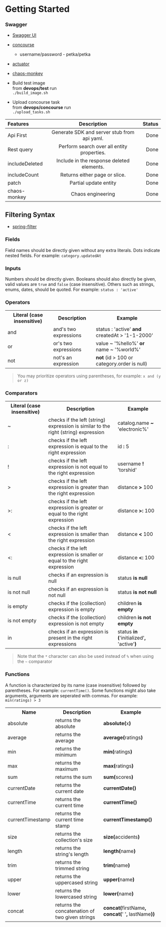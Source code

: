 # Getting Started

### Swagger

* [Swagger UI](http://localhost:8080/swagger-ui.html)
* [concourse](http://localhost:8081/)
  * username/password - petka/petka
* [actuator](http://localhost:8080/actuator/)
* [chaos-monkey](http://localhost:8080/actuator/chaosmonkey)


* Build test image  
from **devops/test** run   
`./build_image.sh`
* Upload concourse task   
from **devops/concourse** run   
`./upload_tasks.sh`

| Features      | Description | Status     |
| :---        |    :----:   |          ---: |
|Api First|Generate SDK and server stub from api yaml.|Done|
|Rest query|Perform search over all entity properties.|Done|
|includeDeleted|Include in the response deleted elements.|Done|
|includeCount| Returns either page or slice.|Done|
|patch| Partial update entity|Done|
|chaos-monkey| Chaos engineering |Done|


## Filtering Syntax

* [spring-filter](https://github.com/turkraft/spring-filter)

### Fields

Field names should be directly given without any extra literals. Dots indicate nested fields. For
example: `category.updatedAt`

### Inputs

Numbers should be directly given. Booleans should also directly be given, valid values are `true` and `false` (case
insensitive). Others such as strings, enums, dates, should be quoted. For example: `status : 'active'`

### Operators

<table>
  <tr> <th>Literal (case insensitive)</th> <th>Description</th> <th>Example</th> </tr>
  <tr> <td>and</td> <td>and's two expressions</td> <td>status : 'active' <b>and</b> createdAt > '1-1-2000'</td> </tr>
  <tr> <td>or</td> <td>or's two expressions</td> <td>value ~ '%hello%' <b>or</b> name ~ '%world%'</td> </tr>
  <tr> <td>not</td> <td>not's an expression</td> <td> <b>not</b> (id > 100 or category.order is null) </td> </tr>
</table>

> You may prioritize operators using parentheses, for example: `x and (y or z)`

### Comparators

<table>
  <tr> <th>Literal (case insensitive)</th> <th>Description</th> <th>Example</th> </tr>
  <tr> <td>~</td> <td>checks if the left (string) expression is similar to the right (string) expression</td> <td>catalog.name <b>~</b> 'electronic%'</td> </tr>
  <tr> <td>:</td> <td>checks if the left expression is equal to the right expression</td> <td>id <b>:</b> 5</td> </tr>
  <tr> <td>!</td> <td>checks if the left expression is not equal to the right expression</td> <td>username <b>!</b> 'torshid'</td> </tr>
  <tr> <td>></td> <td>checks if the left expression is greater than the right expression</td> <td>distance <b>></b> 100</td> </tr>
  <tr> <td>>:</td> <td>checks if the left expression is greater or equal to the right expression</td> <td>distance <b>>:</b> 100</td> </tr>
  <tr> <td><</td> <td>checks if the left expression is smaller than the right expression</td> <td>distance <b><</b> 100</td> </tr>
  <tr> <td><:</td> <td>checks if the left expression is smaller or equal to the right expression</td> <td>distance <b><:</b> 100</td> </tr>
  <tr> <td>is null</td> <td>checks if an expression is null</td> <td>status <b>is null</b></td> </tr>
  <tr> <td>is not null</td> <td>checks if an expression is not null</td> <td>status <b>is not null</b></td> </tr>
  <tr> <td>is empty</td> <td>checks if the (collection) expression is empty</td> <td>children <b>is empty</b></td> </tr>
  <tr> <td>is not empty</td> <td>checks if the (collection) expression is not empty</td> <td>children <b>is not empty</b></td> </tr>
  <tr> <td>in</td> <td>checks if an expression is present in the right expressions</td> <td>status <b>in (</b>'initialized'<b>,</b> 'active'<b>)</b></td> </tr>
</table>

> Note that the `*` character can also be used instead of `%` when using the `~` comparator

### Functions

A function is characterized by its name (case insensitive) followed by parentheses. For example: `currentTime()`. Some
functions might also take arguments, arguments are seperated with commas. For example: `min(ratings) > 3`
<table>
  <tr> <th>Name</th> <th>Description</th> <th>Example</th> </tr>
  <tr> <td> absolute </td> <td> returns the absolute </td> <td> <b>absolute(</b>x<b>)</b> </td> </tr>
  <tr> <td> average </td> <td> returns the average </td> <td> <b>average(</b>ratings<b>)</b> </td> </tr>
  <tr> <td> min </td> <td> returns the minimum </td> <td> <b>min(</b>ratings<b>)</b> </td> </tr>
  <tr> <td> max </td> <td> returns the maximum </td> <td> <b>max(</b>ratings<b>)</b> </td> </tr>
  <tr> <td> sum </td> <td> returns the sum </td> <td> <b>sum(</b>scores<b>)</b> </td> </tr>
  <tr> <td> currentDate </td> <td> returns the current date </td> <td> <b>currentDate()</b> </td> </tr>
  <tr> <td> currentTime </td> <td> returns the current time </td> <td> <b>currentTime()</b> </td> </tr>
  <tr> <td> currentTimestamp </td> <td> returns the current time stamp </td> <td> <b>currentTimestamp()</b> </td> </tr>
  <tr> <td> size </td> <td> returns the collection's size </td> <td> <b>size(</b>accidents<b>)</b> </td> </tr>
  <tr> <td> length </td> <td> returns the string's length </td> <td> <b>length(</b>name<b>)</b> </td> </tr>
  <tr> <td> trim </td> <td> returns the trimmed string </td> <td> <b>trim(</b>name<b>)</b> </td> </tr>
  <tr> <td> upper </td> <td> returns the uppercased string </td> <td> <b>upper(</b>name<b>)</b> </td> </tr>
  <tr> <td> lower </td> <td> returns the lowercased string </td> <td> <b>lower(</b>name<b>)</b> </td> </tr>
  <tr> <td> concat </td> <td> returns the concatenation of two given strings </td> <td> <b>concat(</b>firstName<b>, concat(</b>' '<b>,</b> lastName<b>))</b> </td> </tr>
</table>
